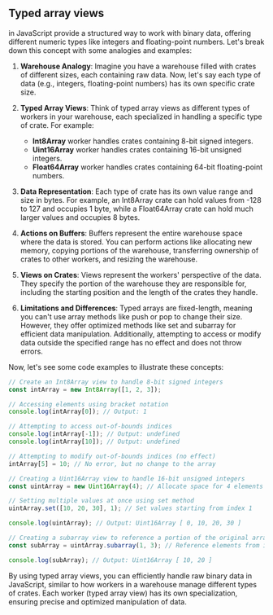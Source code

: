 ## Typed array views

 in JavaScript provide a structured way to work with binary data, offering different numeric types like integers and floating-point numbers. Let's break down this concept with some analogies and examples:

1. **Warehouse Analogy**: Imagine you have a warehouse filled with crates of different sizes, each containing raw data. Now, let's say each type of data (e.g., integers, floating-point numbers) has its own specific crate size.

2. **Typed Array Views**: Think of typed array views as different types of workers in your warehouse, each specialized in handling a specific type of crate. For example:
   - **Int8Array** worker handles crates containing 8-bit signed integers.
   - **Uint16Array** worker handles crates containing 16-bit unsigned integers.
   - **Float64Array** worker handles crates containing 64-bit floating-point numbers.

3. **Data Representation**: Each type of crate has its own value range and size in bytes. For example, an Int8Array crate can hold values from -128 to 127 and occupies 1 byte, while a Float64Array crate can hold much larger values and occupies 8 bytes.

4. **Actions on Buffers**: Buffers represent the entire warehouse space where the data is stored. You can perform actions like allocating new memory, copying portions of the warehouse, transferring ownership of crates to other workers, and resizing the warehouse.

5. **Views on Crates**: Views represent the workers' perspective of the data. They specify the portion of the warehouse they are responsible for, including the starting position and the length of the crates they handle.

6. **Limitations and Differences**: Typed arrays are fixed-length, meaning you can't use array methods like push or pop to change their size. However, they offer optimized methods like set and subarray for efficient data manipulation. Additionally, attempting to access or modify data outside the specified range has no effect and does not throw errors.

Now, let's see some code examples to illustrate these concepts:

```javascript
// Create an Int8Array view to handle 8-bit signed integers
const intArray = new Int8Array([1, 2, 3]);

// Accessing elements using bracket notation
console.log(intArray[0]); // Output: 1

// Attempting to access out-of-bounds indices
console.log(intArray[-1]); // Output: undefined
console.log(intArray[10]); // Output: undefined

// Attempting to modify out-of-bounds indices (no effect)
intArray[5] = 10; // No error, but no change to the array

// Creating a Uint16Array view to handle 16-bit unsigned integers
const uintArray = new Uint16Array(4); // Allocate space for 4 elements

// Setting multiple values at once using set method
uintArray.set([10, 20, 30], 1); // Set values starting from index 1

console.log(uintArray); // Output: Uint16Array [ 0, 10, 20, 30 ]

// Creating a subarray view to reference a portion of the original array
const subArray = uintArray.subarray(1, 3); // Reference elements from index 1 to 2

console.log(subArray); // Output: Uint16Array [ 10, 20 ]
```

By using typed array views, you can efficiently handle raw binary data in JavaScript, similar to how workers in a warehouse manage different types of crates. Each worker (typed array view) has its own specialization, ensuring precise and optimized manipulation of data.